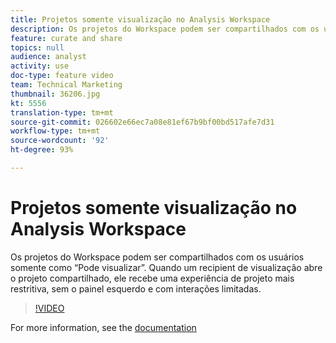 ```yaml
---
title: Projetos somente visualização no Analysis Workspace
description: Os projetos do Workspace podem ser compartilhados com os usuários somente como “Pode visualizar”. Quando um recipient de visualização abre o projeto compartilhado, ele recebe uma experiência de projeto mais restritiva, sem o painel esquerdo e com interações limitadas.
feature: curate and share
topics: null
audience: analyst
activity: use
doc-type: feature video
team: Technical Marketing
thumbnail: 36206.jpg
kt: 5556
translation-type: tm+mt
source-git-commit: 026602e66ec7a08e81ef67b9bf00bd517afe7d31
workflow-type: tm+mt
source-wordcount: '92'
ht-degree: 93%

---
```



# Projetos somente visualização no Analysis Workspace

Os projetos do Workspace podem ser compartilhados com os usuários somente como “Pode visualizar”. Quando um recipient de visualização abre o projeto compartilhado, ele recebe uma experiência de projeto mais restritiva, sem o painel esquerdo e com interações limitadas.

>[!VIDEO](https://video.tv.adobe.com/v/36206/?quality=12&learn=on)

For more information, see the [documentation](https://docs.adobe.com/content/help/pt-BR/analytics/analyze/analysis-workspace/curate-share/view-only-projects.html)
